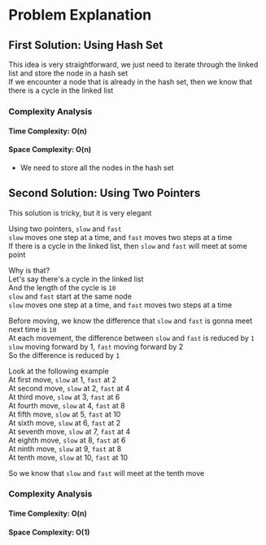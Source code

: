 # Problem Explanation

## First Solution: Using Hash Set

This idea is very straightforward, we just need to iterate through the linked list and store the node in a hash set<br>
If we encounter a node that is already in the hash set, then we know that there is a cycle in the linked list<br>

### Complexity Analysis

#### Time Complexity: O(n)

#### Space Complexity: O(n)
- We need to store all the nodes in the hash set

## Second Solution: Using Two Pointers

This solution is tricky, but it is very elegant<br>

Using two pointers, `slow` and `fast`<br>
`slow` moves one step at a time, and `fast` moves two steps at a time<br>
If there is a cycle in the linked list, then `slow` and `fast` will meet at some point<br>

Why is that?<br>
Let's say there's a cycle in the linked list<br>
And the length of the cycle is `10`<br>
`slow` and `fast` start at the same node<br>
`slow` moves one step at a time, and `fast` moves two steps at a time<br>

Before moving, we know the difference that `slow` and `fast` is gonna meet next time is `10`<br>
At each movement, the difference between `slow` and `fast` is reduced by `1`<br>
`slow` moving forward by 1, `fast` moving forward by 2<br>
So the difference is reduced by `1`<br>

Look at the following example<br>
At first move, `slow` at 1, `fast` at 2<br>
At second move, `slow` at 2, `fast` at 4<br>
At third move, `slow` at 3, `fast` at 6<br>
At fourth move, `slow` at 4, `fast` at 8<br>
At fifth move, `slow` at 5, `fast` at 10<br>
At sixth move, `slow` at 6, `fast` at 2<br>
At seventh move, `slow` at 7, `fast` at 4<br>
At eighth move, `slow` at 8, `fast` at 6<br>
At ninth move, `slow` at 9, `fast` at 8<br>
At tenth move, `slow` at 10, `fast` at 10<br>

So we know that `slow` and `fast` will meet at the tenth move<br>

### Complexity Analysis

#### Time Complexity: O(n)

#### Space Complexity: O(1)